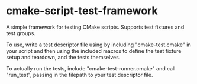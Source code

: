 # cmake-script-test-framework
A simple framework for testing CMake scripts. Supports test fixtures and test groups.

To use, write a test descriptor file using by including "cmake-test.cmake" in your script
and then using the included macros to define the test fixture setup and teardown, and the 
tests themselves.

To actually run the tests, include "cmake-test-runner.cmake" and call "run_test",
passing in the filepath to your test descriptor file.